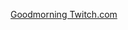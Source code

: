 [Goodmorning Twitch.com]((https://github.com/user-attachments/assets/9900fb4f-c34c-46b0-a4ae-ab4f1fbcba37))
